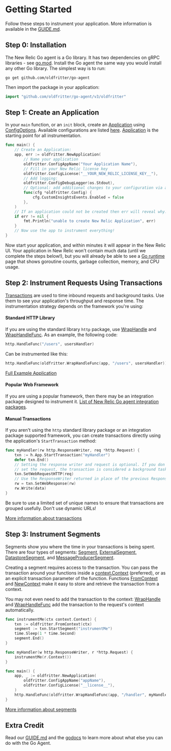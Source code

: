 # Getting Started

Follow these steps to instrument your application.  More information is
available in the [GUIDE.md](GUIDE.md).

## Step 0: Installation

The New Relic Go agent is a Go library. It has two dependencies on gRPC
libraries - see [go.mod](v3/go.mod). Install the Go agent the same way you
would install any other Go library. The simplest way is to run:

```
go get github.com/oldfritter/go-agent
```

Then import the package in your application:
```go
import "github.com/oldfritter/go-agent/v3/oldfritter"
```

## Step 1: Create an Application

In your `main` function, or an `init` block, create an
[Application](https://godoc.org/github.com/oldfritter/go-agent/v3/oldfritter/#Application) using
 [ConfigOptions](https://godoc.org/github.com/oldfritter/go-agent/v3/oldfritter/#ConfigOption).
 Available configurations are listed [here](https://godoc.org/github.com/oldfritter/go-agent/v3/oldfritter/#Config).
[Application](https://godoc.org/github.com/oldfritter/go-agent/v3/oldfritter/#Application) is the
starting point for all instrumentation.

```go
func main() {
    // Create an Application:
    app, err := oldfritter.NewApplication(
        // Name your application
        oldfritter.ConfigAppName("Your Application Name"),
        // Fill in your New Relic license key
        oldfritter.ConfigLicense("__YOUR_NEW_RELIC_LICENSE_KEY__"),
        // Add logging:
        oldfritter.ConfigDebugLogger(os.Stdout),
        // Optional: add additional changes to your configuration via a config function:
        func(cfg *oldfritter.Config) {
            cfg.CustomInsightsEvents.Enabled = false
        },
    )
    // If an application could not be created then err will reveal why.
    if err != nil {
        fmt.Println("unable to create New Relic Application", err)
    }
    // Now use the app to instrument everything!
}
```

Now start your application, and within minutes it will appear in the New Relic
UI.  Your application in New Relic won't contain much data (until we complete
the steps below!), but you will already be able to see a
[Go runtime](https://docs.oldfritter.com/docs/agents/go-agent/features/go-runtime-page-troubleshoot-performance-problems)
page that shows goroutine counts, garbage collection, memory, and CPU usage.

## Step 2: Instrument Requests Using Transactions

[Transactions](https://godoc.org/github.com/oldfritter/go-agent/v3/oldfritter/#Transaction) are
used to time inbound requests and background tasks.  Use them to see your
application's throughput and response time.  The instrumentation strategy
depends on the framework you're using:

#### Standard HTTP Library

If you are using the standard library `http` package, use
[WrapHandle](https://godoc.org/github.com/oldfritter/go-agent/v3/oldfritter/#WrapHandle) and
[WrapHandleFunc](https://godoc.org/github.com/oldfritter/go-agent/v3/oldfritter/#WrapHandleFunc).
As an example, the following code:

```go
http.HandleFunc("/users", usersHandler)
```
Can be instrumented like this:
```go
http.HandleFunc(oldfritter.WrapHandleFunc(app, "/users", usersHandler))
```

[Full Example Application](./v3/examples/server/main.go)

#### Popular Web Framework

If you are using a popular framework, then there may be an integration package
designed to instrument it.  [List of New Relic Go agent integration packages](./README.md#integrations).

#### Manual Transactions

If you aren't using the `http` standard library package or an
integration package supported framework, you can create transactions
directly using the application's `StartTransaction` method:

```go
func myHandler(rw http.ResponseWriter, req *http.Request) {
    txn := h.App.StartTransaction("myHandler")
    defer txn.End()
    // Setting the response writer and request is optional. If you don't
    // set the request, the transaction is considered a background task.
    txn.SetWebRequestHTTP(req)
    // Use the ResponseWriter returned in place of the previous ResponseWriter
    rw = txn.SetWebResponse(rw)
    rw.Write(data)
}
```

Be sure to use a limited set of unique names to ensure that transactions are
grouped usefully.  Don't use dynamic URLs!

[More information about transactions](GUIDE.md#transactions)

## Step 3: Instrument Segments

Segments show you where the time in your transactions is being spent.  There are
four types of segments:
[Segment](https://godoc.org/github.com/oldfritter/go-agent/v3/oldfritter/#Segment),
[ExternalSegment](https://godoc.org/github.com/oldfritter/go-agent/v3/oldfritter/#ExternalSegment),
[DatastoreSegment](https://godoc.org/github.com/oldfritter/go-agent/v3/oldfritter/#DatastoreSegment),
and
[MessageProducerSegment](https://godoc.org/github.com/oldfritter/go-agent/v3/oldfritter/#MessageProducerSegment).

Creating a segment requires access to the transaction.  You can pass the
transaction around your functions inside
a [context.Context](https://golang.org/pkg/context/#Context) (preferred), or as an explicit transaction
parameter of the function.  Functions
[FromContext](https://godoc.org/github.com/oldfritter/go-agent/v3/oldfritter/#FromContext)
and [NewContext](https://godoc.org/github.com/oldfritter/go-agent/v3/oldfritter/#NewContext) make it
easy to store and retrieve the transaction from a context.

You may not even need to add the transaction to the context:
[WrapHandle](https://godoc.org/github.com/oldfritter/go-agent/v3/oldfritter/#WrapHandle) and
[WrapHandleFunc](https://godoc.org/github.com/oldfritter/go-agent/v3/oldfritter/#WrapHandleFunc)
add the transaction to the request's context automatically.

```go
func instrumentMe(ctx context.Context) {
    txn := oldfritter.FromContext(ctx)
    segment := txn.StartSegment("instrumentMe")
    time.Sleep(1 * time.Second)
    segment.End()
}

func myHandler(w http.ResponseWriter, r *http.Request) {
    instrumentMe(r.Context())
}

func main() {
    app, _ := oldfritter.NewApplication(
        oldfritter.ConfigAppName("appName"),
        oldfritter.ConfigLicense("__license__"),
    )
    http.HandleFunc(oldfritter.WrapHandleFunc(app, "/handler", myHandler))
}
```

[More information about segments](GUIDE.md#segments)

## Extra Credit

Read our [GUIDE.md](GUIDE.md) and the
[godocs](https://godoc.org/github.com/oldfritter/go-agent/v3/oldfritter) to learn more about
what else you can do with the Go Agent.
